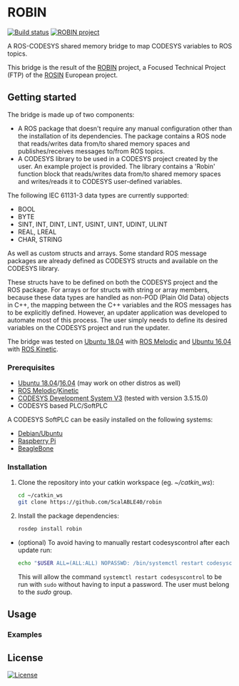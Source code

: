 # ROBIN

[![Build status](https://travis-ci.org/ScalABLE40/robin.svg?branch=master)](https://travis-ci.org/ScalABLE40/robin) [![ROBIN project](https://img.shields.io/badge/project-ROBIN-informational)](https://rosin-project.eu/ftp/robin)

A ROS-CODESYS shared memory bridge to map CODESYS variables to ROS topics.

This bridge is the result of the [ROBIN](https://rosin-project.eu/ftp/robin) project, a Focused Technical Project (FTP) of the [ROSIN](https://rosin-project.eu/) European project.

<!-- 
## Table of contents

* [Getting started](#getting-started)
    * [Prerequisites](#prerequisites)
    * [Installation](#installation)
* [Usage](#usage)
    * [Examples](#examples)
* [License](#license) -->


<!-- TODO -->
<!-- ## About -->


<!-- TODO -->
<!-- ### Built With -->


<!-- TODO -->
## Getting started

<!-- The bridge maps CODESYS variables to ROS topics through shared memory. -->

<!-- It uses shared memory for interprocess communication therefore, both sides of the bridge (ROS and CODESYS) must be running on the same system. -->

The bridge is made up of two components:
* A ROS package that doesn't require any manual configuration other than the installation of its dependencies. The package contains a ROS node that reads/writes data from/to shared memory spaces and publishes/receives messages to/from ROS topics.
* A CODESYS library to be used in a CODESYS project created by the user. An example project is provided. <!-- TODO point to example --> The library contains a 'Robin' function block that reads/writes data from/to shared memory spaces and writes/reads it to CODESYS user-defined variables.

The following IEC 61131-3 data types are currently supported:
* BOOL
* BYTE
* SINT, INT, DINT, LINT, USINT, UINT, UDINT, ULINT
* REAL, LREAL
* CHAR, STRING

As well as custom structs and arrays. Some standard ROS message packages are already defined as CODESYS structs and available on the CODESYS library. <!-- TODO list msg pkgs -->

These structs have to be defined on both the CODESYS project and the ROS package. For arrays or for structs with string or array members, because these data types are handled as non-POD (Plain Old Data) objects in C++, the mapping between the C++ variables and the ROS messages has to be explicitly defined. However, an updater application was developed to automate most of this process. The user simply needs to define its desired variables on the CODESYS project and run the updater.

<!-- TODO necessary? -->
The bridge was tested on [Ubuntu 18.04](http://releases.ubuntu.com/18.04/) with [ROS Melodic](http://wiki.ros.org/melodic) and [Ubuntu 16.04](http://releases.ubuntu.com/16.04/) with [ROS Kinetic](http://wiki.ros.org/kinetic).

<!-- TODO -->
### Prerequisites

* [Ubuntu 18.04](http://releases.ubuntu.com/18.04/)/[16.04](http://releases.ubuntu.com/16.04/) (may work on other distros as well)
* [ROS Melodic](http://wiki.ros.org/melodic)/[Kinetic](http://wiki.ros.org/kinetic)
* [CODESYS Development System V3](https://store.codesys.com/codesys.html?___store=en) (tested with version 3.5.15.0)
* CODESYS based PLC/SoftPLC

A CODESYS SoftPLC can be easily installed on the following systems:

* [Debian/Ubuntu](https://store.codesys.com/codesys-control-for-linux-sl.html?___store=en)
* [Raspberry Pi](https://store.codesys.com/codesys-control-for-raspberry-pi-sl.html?___store=en)
* [BeagleBone](https://store.codesys.com/codesys-control-for-beaglebone-sl.html?___store=en)

<!-- TODO prerequisites installation instructions (links?) -->

<!-- TODO -->
### Installation

1. Clone the repository into your catkin workspace (eg. _\~/catkin_ws_):
    ```sh
    cd ~/catkin_ws
    git clone https://github.com/ScalABLE40/robin
    ```

2. Install the package dependencies:
    ```sh
    rosdep install robin
    ```

* (optional) To avoid having to manually restart codesyscontrol after each update run:
    ```sh
    echo "$USER ALL=(ALL:ALL) NOPASSWD: /bin/systemctl restart codesyscontrol" | sudo EDITOR="tee" visudo -f /etc/sudoers.d/allow_restart_codesyscontrol
    ```
    This will allow the command `systemctl restart codesyscontrol` to be run with `sudo` without having to input a password. The user must belong to the _sudo_ group.


<!-- TODO -->
## Usage

<!-- Launch robin node -->

<!-- TODO -->
### Examples


<!-- TODO -->
<!-- ## Running the tests -->


<!-- TODO -->
<!-- ## Development setup -->


<!-- TODO -->
<!-- ## Deployment -->


<!-- TODO -->
<!-- ## Release history -->


<!-- TODO -->
<!-- ## Roadmap -->


<!-- TODO -->
<!-- ## Contributing -->


<!-- TODO -->
<!-- ## Authors -->


## License

[![License](https://img.shields.io/badge/license-Apache%202.0-blue.svg)](https://opensource.org/licenses/Apache-2.0)


<!-- TODO -->
<!-- ## Contact -->


<!-- TODO -->
<!-- ## Acknowledgements -->
